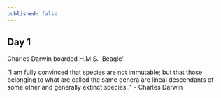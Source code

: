 ```yaml
---
published: false
---
```

## Day 1

Charles Darwin boarded H.M.S. 'Beagle'.

"I am fully convinced that species are not immutable; but that those belonging to what are called the same genera are lineal descendants of some other and generally extinct species.." - Charles Darwin

